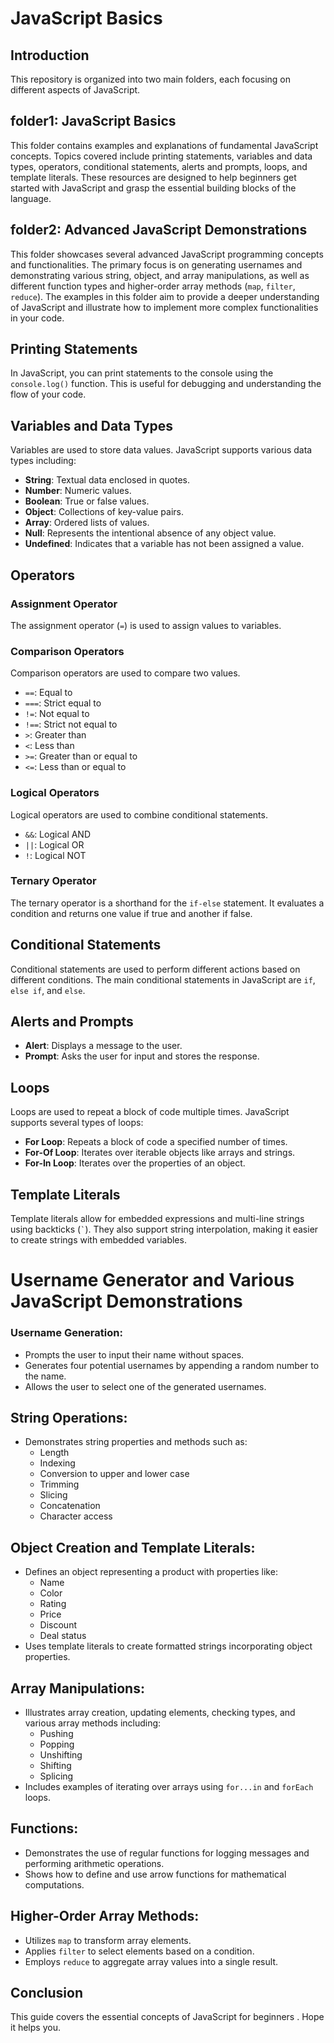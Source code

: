 # JavaScript Basics

## Introduction
This repository is organized into two main folders, each focusing on different aspects of JavaScript.
## folder1: JavaScript Basics
This folder contains examples and explanations of fundamental JavaScript concepts. Topics covered include printing statements, variables and data types, operators, conditional statements, alerts and prompts, loops, and template literals. These resources are designed to help beginners get started with JavaScript and grasp the essential building blocks of the language.

## folder2: Advanced JavaScript Demonstrations
This folder showcases several advanced JavaScript programming concepts and functionalities. The primary focus is on generating usernames and demonstrating various string, object, and array manipulations, as well as different function types and higher-order array methods (`map`, `filter`, `reduce`). The examples in this folder aim to provide a deeper understanding of JavaScript and illustrate how to implement more complex functionalities in your code.

## Printing Statements
In JavaScript, you can print statements to the console using the `console.log()` function. This is useful for debugging and understanding the flow of your code.

## Variables and Data Types
Variables are used to store data values. JavaScript supports various data types including:

- **String**: Textual data enclosed in quotes.
- **Number**: Numeric values.
- **Boolean**: True or false values.
- **Object**: Collections of key-value pairs.
- **Array**: Ordered lists of values.
- **Null**: Represents the intentional absence of any object value.
- **Undefined**: Indicates that a variable has not been assigned a value.

## Operators

### Assignment Operator
The assignment operator (`=`) is used to assign values to variables.

### Comparison Operators
Comparison operators are used to compare two values.

- `==`: Equal to
- `===`: Strict equal to
- `!=`: Not equal to
- `!==`: Strict not equal to
- `>`: Greater than
- `<`: Less than
- `>=`: Greater than or equal to
- `<=`: Less than or equal to

### Logical Operators
Logical operators are used to combine conditional statements.

- `&&`: Logical AND
- `||`: Logical OR
- `!`: Logical NOT

### Ternary Operator
The ternary operator is a shorthand for the `if-else` statement. It evaluates a condition and returns one value if true and another if false.

## Conditional Statements
Conditional statements are used to perform different actions based on different conditions. The main conditional statements in JavaScript are `if`, `else if`, and `else`.

## Alerts and Prompts
- **Alert**: Displays a message to the user.
- **Prompt**: Asks the user for input and stores the response.

## Loops
Loops are used to repeat a block of code multiple times. JavaScript supports several types of loops:

- **For Loop**: Repeats a block of code a specified number of times.
- **For-Of Loop**: Iterates over iterable objects like arrays and strings.
- **For-In Loop**: Iterates over the properties of an object.

## Template Literals
Template literals allow for embedded expressions and multi-line strings using backticks (`` ` ``). They also support string interpolation, making it easier to create strings with embedded variables.

# Username Generator and Various JavaScript Demonstrations

### Username Generation:
- Prompts the user to input their name without spaces.
- Generates four potential usernames by appending a random number to the name.
- Allows the user to select one of the generated usernames.

## String Operations:
- Demonstrates string properties and methods such as:
  - Length
  - Indexing
  - Conversion to upper and lower case
  - Trimming
  - Slicing
  - Concatenation
  - Character access

## Object Creation and Template Literals:
- Defines an object representing a product with properties like:
  - Name
  - Color
  - Rating
  - Price
  - Discount
  - Deal status
- Uses template literals to create formatted strings incorporating object properties.

## Array Manipulations:
- Illustrates array creation, updating elements, checking types, and various array methods including:
  - Pushing
  - Popping
  - Unshifting
  - Shifting
  - Splicing
- Includes examples of iterating over arrays using `for...in` and `forEach` loops.

## Functions:
- Demonstrates the use of regular functions for logging messages and performing arithmetic operations.
- Shows how to define and use arrow functions for mathematical computations.

## Higher-Order Array Methods:
- Utilizes `map` to transform array elements.
- Applies `filter` to select elements based on a condition.
- Employs `reduce` to aggregate array values into a single result.


## Conclusion
This guide covers the essential concepts of JavaScript for beginners . Hope it helps you.
